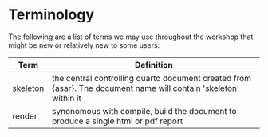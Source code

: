 # Terminology

The following are a list of terms we may use throughout the workshop that might be new or relatively new to some users:

| Term | Definition |
|------|------------|
| skeleton | the central controlling quarto document created from {asar}. The document name will contain 'skeleton' within it |
| render | synonomous with compile, build the document to produce a single html or pdf report |
